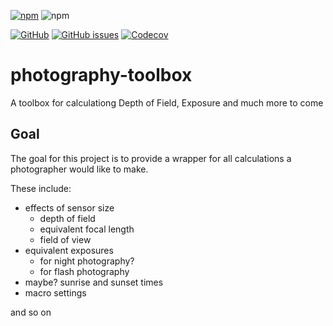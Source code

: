 [![npm](https://img.shields.io/npm/v/photography-toolbox?style=plastic)](https://www.npmjs.com/package/photography-toolbox) ![npm](https://img.shields.io/npm/dw/photography-toolbox?style=plastic)

[![GitHub](https://img.shields.io/github/license/paulypeter/photography-toolbox?style=plastic)](https://github.com/paulypeter/photography-toolbox/blob/main/LICENSE) [![GitHub issues](https://img.shields.io/github/issues-raw/paulypeter/photography-toolbox?style=plastic)](https://github.com/paulypeter/photography-toolbox/issues) [![Codecov](https://img.shields.io/codecov/c/github/paulypeter/photography-toolbox?style=plastic)](https://codecov.io/gh/paulypeter/photography-toolbox)

# photography-toolbox

A toolbox for calculationg Depth of Field, Exposure and much more to come

## Goal

The goal for this project is to provide a wrapper for all calculations a photographer would like to make.

These include:
- effects of sensor size
  - depth of field
  - equivalent focal length
  - field of view
- equivalent exposures
  - for night photography?
  - for flash photography
- maybe? sunrise and sunset times
- macro settings

and so on
